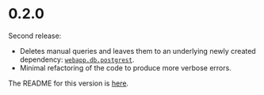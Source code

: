 # 0.2.0

Second release:
* Deletes manual queries and leaves them to an underlying newly created dependency: [`webapp.db.postgrest`](https://github.com/ohnosequences/webapp.db.postgREST).
* Minimal refactoring of the code to produce more verbose errors.

The README for this version is [here](https://github.com/ohnosequences/webapp.auth/blob/77a9ee6fe6/README.md).

